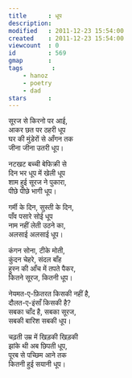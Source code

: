 ```yaml
---
title      : धूप
description: 
modified   : 2011-12-23 15:54:00
created    : 2011-12-23 15:54:00
viewcount  : 0
id         : 569
gmap       : 
tags        :
    - hanoz
    - poetry
    - dad
stars      : 
---
```


सूरज से किरनो पर आई,  
आकर छत पर ठहरी धूप  
घर की मुंडेरों से आँगन तक  
जीना जीना उतरी धूप।  

नटखट बच्ची बेफिक्री से  
दिन भर धूप में खेली धूप  
शाम हुई सूरज ने पुकारा,  
पीछे पीछे भागी धूप।  

गर्मी के दिन, सुस्ती के दिन,  
पाँव पसारे सोई धूप  
नाम नहीं लेती उठने का,  
अलसाई अलसाई धूप।  

कंगन सोना, टीके मोती,  
कुंदन चेहरे, संदल बाँह  
हुस्न की आँच में तपते पैकर,  
कितने सूरज, कितनी धूप।  

नेयमत-ए-फ़ितरत किसकी नहीं है,  
दौलत-ए-इंसाँ किसकी है?  
सबका चाँद है, सबका सूरज,  
सबकी बारिश सबकी धूप।  

चढ़ती उम्र में खिड़की खिड़की  
झांके थी अब छिपती धूप,  
पूरब से पच्छिम आने तक  
कितनी हुई सयानी धूप।  

